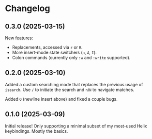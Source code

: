 # Changelog

## 0.3.0 (2025-03-15)

New features:

- Replacements, accessed via `r` or `R`.
- More insert-mode state switchers (`a`, `A`, `I`).
- Colon commands (currently only `:w` and `:write` supported).

## 0.2.0 (2025-03-10)

Added a custom searching mode that replaces the previous usage of
`isearch`. Use `/` to initiate the search and `n`/`N` to navigate
matches.

Added `O` (newline insert above) and fixed a couple bugs.

## 0.1.0 (2025-03-09)

Initial release! Only supporting a minimal subset of my most-used
Helix keybindings. Mostly the basics.

